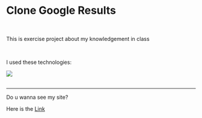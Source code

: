 <h1>Clone Google Results</h1><br>
<p>This is exercise project about my knowledgement in class</p><br>

<p>I used these technologies:</p>

<div>
    <img src="https://skillicons.dev/icons?i=html,css">
</div><br>

<hr>
<p>Do u wanna see my site?</p>
<p>Here is the <a href="https://rhoanbarioni.github.io/clone_google_result/" target="_blank">Link</a></p>
